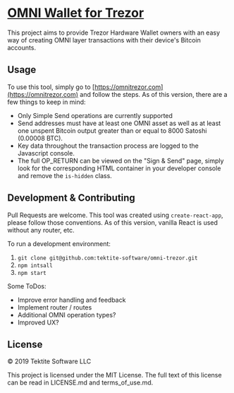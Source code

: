 # [OMNI Wallet for Trezor](https://omnitrezor.com)

This project aims to provide Trezor Hardware Wallet owners with an easy way of creating OMNI layer transactions with their device's Bitcoin accounts.

## Usage

To use this tool, simply go to [https://omnitrezor.com](https://omnitrezor.com) and follow the steps.  As of this version, there are a few things to keep in mind:

* Only Simple Send operations are currently supported
* Send addresses must have at least one OMNI asset as well as at least one unspent Bitcoin output greater than or equal to 8000 Satoshi (0.00008 BTC).
* Key data throughout the transaction process are logged to the Javascript console.
* The full OP_RETURN can be viewed on the "Sign & Send" page, simply look for the corresponding HTML container in your developer console and remove the `is-hidden` class.

## Development & Contributing

Pull Requests are welcome.  This tool was created using `create-react-app`, please follow those conventions.  As of this version, vanilla React is used without any router, etc.

To run a development environment:
1. `git clone git@github.com:tektite-software/omni-trezor.git`
2. `npm intsall`
3. `npm start`

Some ToDos:
* Improve error handling and feedback
* Implement router / routes
* Additional OMNI operation types?
* Improved UX?

## License

© 2019 Tektite Software LLC

This project is licensed under the MIT License.  The full text of this license can be read in LICENSE.md and terms_of_use.md.
